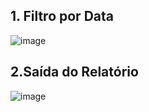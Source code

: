 ## 1. Filtro por Data
![image](https://github.com/user-attachments/assets/0931f88c-8b0c-4e6f-bb74-335f1e1b4101)

## 2.Saída do Relatório
![image](https://github.com/user-attachments/assets/4fe369ea-8382-43bc-ba5a-95e19ce77163)


